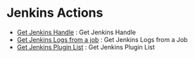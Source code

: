 # Jenkins Actions
* [Get Jenkins Handle](https://github.com/unskript/Awesome-CloudOps-Automation/tree/master/Jenkins/legos/jenkins_get_handle/README.md) : Get Jenkins Handle
* [Get Jenkins Logs from a job](https://github.com/unskript/Awesome-CloudOps-Automation/tree/master/Jenkins/legos/jenkins_get_logs/README.md) : Get Jenkins Logs from a Job
* [Get Jenkins Plugin List](https://github.com/unskript/Awesome-CloudOps-Automation/tree/master/Jenkins/legos/jenkins_get_plugins/README.md) : Get Jenkins Plugin List
